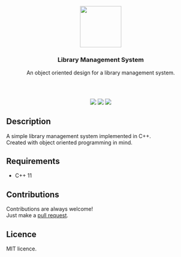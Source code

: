 <p align="center">
<img src="https://i.imgur.com/BgtsuAF.png" height="110px" width="auto"/>
<br/>
<h3 align="center">Library Management System</h3>
<p align="center">An object oriented design for a library management system.</p>
<h2></h2>
</p>
<br />

<p align="center">
<a href="../../issues"><img src="https://img.shields.io/github/issues/aminbeigi/Library-Management-System.svg?style=flat-square" /></a>
<a href="../../pulls"><img src="https://img.shields.io/github/issues-pr/aminbeigi/Library-Management-System.svg?style=flat-square" /></a>
<img src="https://img.shields.io/github/license/aminbeigi/Library-Management-System?style=flat-square">
</p>

## Description
A simple library management system implemented in C++.  
Created with object oriented programming in mind.

## Requirements
* C++ 11

## Contributions
Contributions are always welcome!  
Just make a [pull request](../../pulls).

## Licence
MIT licence.
